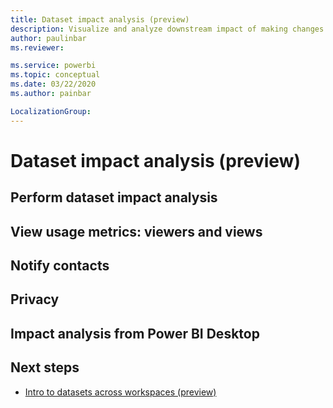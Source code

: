 ```yaml
---
title: Dataset impact analysis (preview)
description: Visualize and analyze downstream impact of making changes to datasets.
author: paulinbar
ms.reviewer: 

ms.service: powerbi
ms.topic: conceptual
ms.date: 03/22/2020
ms.author: painbar

LocalizationGroup: 
---
```

# Dataset impact analysis (preview)

## Perform dataset impact analysis

## View usage metrics: viewers and views

## Notify contacts

## Privacy

## Impact analysis from Power BI Desktop

## Next steps

* [Intro to datasets across workspaces (preview)](../service-datasets-across-workspaces.md)
